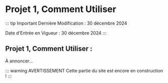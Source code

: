 # Projet 1, Comment Utiliser

::: tip Important
Dernière Modification : 30 décembre 2024

Date d'Entrée en Vigueur : 30 décembre 2024
:::

## Projet 1, Comment Utiliser :
À annoncer...

::: warning AVERTISSEMENT
Cette partie du site est encore en construction !
:::